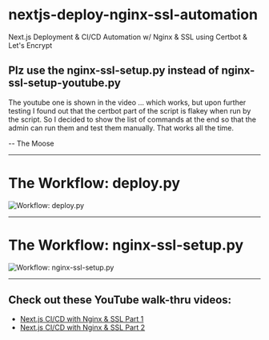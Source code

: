 # nextjs-deploy-nginx-ssl-automation
Next.js Deployment & CI/CD Automation w/ Nginx & SSL using Certbot & Let's Encrypt

## Plz use the nginx-ssl-setup.py instead of nginx-ssl-setup-youtube.py

The youtube one is shown in the video ... which works, but upon further testing I found out that the certbot part of the script is flakey when run by the script. So I decided to show the list of commands at the end so that the admin can run them and test them manually. That works all the time.

-- The Moose

---

# The Workflow: deploy.py

![Workflow: deploy.py](https://res.cloudinary.com/dyb0qa58h/image/upload/v1731804514/NEXT.JS_CI_CD_-_PART_1_q50khf.png)

---

# The Workflow: nginx-ssl-setup.py

![Workflow: nginx-ssl-setup.py](https://res.cloudinary.com/dyb0qa58h/image/upload/v1731804514/NEXT.JS_CI_CD_-_PART_2_czpgcb.png)

---

## Check out these YouTube walk-thru videos:

- [Next.js CI/CD with Nginx & SSL Part 1](https://www.youtube.com/watch?v=_aZdqEnOOJk)
- [Next.js CI/CD with Nginx & SSL Part 2](https://www.youtube.com/watch?v=YtIm4EpEwlI)

